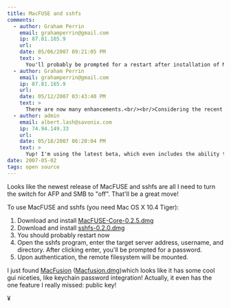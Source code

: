 ```yaml
---
title: MacFUSE and sshfs
comments:
  - author: Graham Perrin
    email: grahamperrin@gmail.com
    ip: 87.81.165.9
    url:
    date: 05/06/2007 09:21:05 PM
    text: >
      You'll probably be prompted for a restart after installation of MacFUSE.<br/><br/>MacFusion should be launchable after MacFUSE has been installed and recognised by your system.<br/><br/>Enhancements and bug fixes to MacFUSE and MacFusion are in the pipeline, so please bookmark <a href="http://www.sccs.swarthmore.edu/users/08/mgorbach/MacFusionWeb/" rel="nofollow">http://www.sccs.swarthmore.edu/users/08/mgorbach/MacFusionWeb/</a> for the most up-to-date information on installation routines.<br/><br/>We hope that you will enjoy the improvements.
  - author: Graham Perrin
    email: grahamperrin@gmail.com
    ip: 87.81.165.9
    url:
    date: 05/12/2007 03:43:40 PM
    text: >
      There are now many enhancements.<br/><br/>Considering the recent activity in the Google Groups and Google Code project areas for both MacFUSE and MacFusion, I should recommend a visit to the MacFusion Project Home page <a href="http://code.google.com/p/macfusion/" rel="nofollow">http://code.google.com/p/macfusion/</a> where you'll find FAQ, links and other useful information.
  - author: admin
    email: albert.lash@savonix.com
    ip: 74.94.149.33
    url:
    date: 05/18/2007 06:20:04 PM
    text: >
      Yup! I'm using the latest beta, which even includes the ability to pass command line arguments including the ability to turn off caching. Macfusion is awesome.
date: 2007-05-02
tags: open source
---
```

Looks like the newest release of MacFUSE and sshfs are all I need to turn the switch for AFP and SMB to "off". That'll be a great move!

To use MacFUSE and sshfs (you need Mac OS X 10.4 Tiger): <ol><li>Download and install <a href="http://macfuse.googlecode.com/files/MacFUSE-Core-0.2.5.dmg">MacFUSE-Core-0.2.5.dmg</a></li><li>Download and install <a href="http://macfuse.googlecode.com/files/sshfs-0.2.0.dmg">sshfs-0.2.0.dmg</a></li><li>You should probably restart now</li><li>Open the sshfs program, enter the target server address, username, and directory. After clicking enter, you'll be prompted for a password.</li><li>Upon authentication, the remote filesystem will be mounted.</li></ol>

I just found <a href="http://code.google.com/p/macfusion/">MacFusion</a> (<a href="http://www.sccs.swarthmore.edu/users/08/mgorbach/MacFusionWeb/MacFusion.dmg">Macfusion.dmg</a>)which looks like it has some cool gui niceties, like keychain password integration! Actually, it even has the one feature I really missed: public key!

¥

